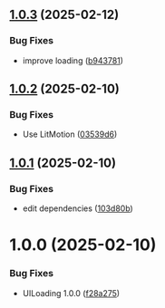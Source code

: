 ## [1.0.3](https://github.com/Unity-UPM-Packages/Unity-UI/compare/v1.0.2...v1.0.3) (2025-02-12)


### Bug Fixes

* improve loading ([b943781](https://github.com/Unity-UPM-Packages/Unity-UI/commit/b943781d020ab4120711fd4888939bed3c7bfdb6))

## [1.0.2](https://github.com/Unity-UPM-Packages/Unity-UI/compare/v1.0.1...v1.0.2) (2025-02-10)


### Bug Fixes

* Use LitMotion ([03539d6](https://github.com/Unity-UPM-Packages/Unity-UI/commit/03539d66500172ecd1fe0fdf338a48e0655f7725))

## [1.0.1](https://github.com/Unity-UPM-Packages/Unity-UI/compare/v1.0.0...v1.0.1) (2025-02-10)


### Bug Fixes

* edit dependencies ([103d80b](https://github.com/Unity-UPM-Packages/Unity-UI/commit/103d80b15753cb16fa28ef294f73029b76957461))

# 1.0.0 (2025-02-10)


### Bug Fixes

* UILoading 1.0.0 ([f28a275](https://github.com/Unity-UPM-Packages/Unity-UI/commit/f28a275e38c4b92d2c83d1d16353937248bb4fd0))
